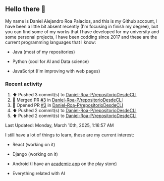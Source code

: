 ## Hello there 👋 

  

My name is Daniel Alejandro Roa Palacios, and this is my Github account, I have been a little bit absent recently (I'm focusing in finish my degree), but you can find some of my works that I have developed for my university and some personal projects, I have been codding since 2017 and these are the current programming languages that I know: 

  

- Java (most of my repositories) 

- Python (cool for AI and Data science) 

- JavaScript (I'm improving with web pages) 

### Recent activity

<!--RECENT_ACTIVITY:start-->
1. ⬆️ Pushed 3 commit(s) to [Daniel-Roa-P/repositorioDesdeCLI](https://github.com/Daniel-Roa-P/repositorioDesdeCLI)<br>
2. 🎉 Merged PR [#3](https://github.com/Daniel-Roa-P/repositorioDesdeCLI/pull/3) in [Daniel-Roa-P/repositorioDesdeCLI](https://github.com/Daniel-Roa-P/repositorioDesdeCLI)<br>
3. 💪 Opened PR [#3](https://github.com/Daniel-Roa-P/repositorioDesdeCLI/pull/3) in [Daniel-Roa-P/repositorioDesdeCLI](https://github.com/Daniel-Roa-P/repositorioDesdeCLI)<br>
4. ⬆️ Pushed 2 commit(s) to [Daniel-Roa-P/repositorioDesdeCLI](https://github.com/Daniel-Roa-P/repositorioDesdeCLI)<br>
5. ⬆️ Pushed 2 commit(s) to [Daniel-Roa-P/repositorioDesdeCLI](https://github.com/Daniel-Roa-P/repositorioDesdeCLI)<br>
<!--RECENT_ACTIVITY:end-->
<!--RECENT_ACTIVITY:last_update-->
Last Updated: Monday, March 10th, 2025, 1:16:57 AM
<!--RECENT_ACTIVITY:last_update_end-->

I still have a lot of things to learn, these are my current interest: 

- React (working on it) 

- Django (working on it)

- Android (I have an [academic app](https://play.google.com/store/apps/details?id=mi.aplicacion.PromediaTuSemestre) on the play store) 

- Everything related with AI 
